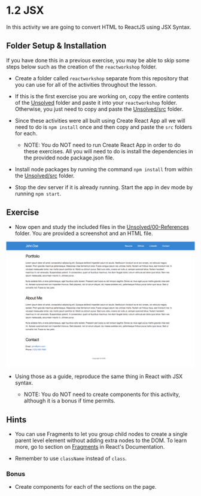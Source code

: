 # 1.2 JSX

In this activity we are going to convert HTML to ReactJS using JSX Syntax.

## Folder Setup & Installation

If you have done this in a previous exercise, you may be able to skip some steps below such as the creation of the `reactworkshop` folder.

* Create a folder called `reactworkshop` separate from this repository that you can use for all of the activities throughout the lesson.

* If this is the first exercise you are working on, copy the entire contents of the [Unsolved](Unsolved) folder and paste it into your `reactworkshop` folder. Otherwise, you just need to copy and paste the [Unsolved/src](Unsolved/src) folder.

* Since these activities were all built using Create React App all we will need to do is `npm install` once and then copy and paste the `src` folders for each.

	* NOTE: You do NOT need to run Create React App in order to do these exercises. All you will need to do is install the dependencies in the provided node package.json file.

* Install node packages by running the command `npm install` from within the [Unsolved/src](Unsolved/src) folder.

* Stop the dev server if it is already running. Start the app in dev mode by running `npm start`.

## Exercise

* Now open and study the included files in the [Unsolved/00-References](Unsolved/00-References) folder. You are provided a screenshot and an HTML file.

![Portfolio Sample](Unsolved/00-References/01-Portfolio.png)

* Using those as a guide, reproduce the same thing in React with JSX syntax.

	* NOTE: You do NOT need to create components for this activity, although it is a bonus if time permits.

## Hints

* You can use Fragments to let you group child nodes to create a single parent level element without adding extra nodes to the DOM. To learn more, go to section on [Fragments](https://reactjs.org/docs/fragments.html) in React's Documentation.

* Remember to use `className` instead of `class`.

### Bonus

* Create components for each of the sections on the page.